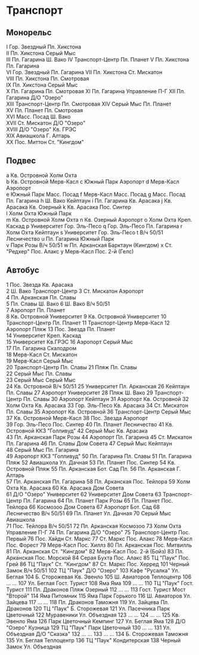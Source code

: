 # Транспорт

## Монорельс

I       Гор. Звездный   Пл. Хикстона		
II      Пл. Хикстона    Серый Мыс		
III     Пл. Гагарина    Ш. Вако
IV      Транспорт-Центр Пл. Планет
V       Пл. Хикстона    Пл. Гагарина	
VI      Гор. Звездный   Пл. Гагарина
VII     Пл. Хикстона    Ст. Мискатон	
VIII    Пл. Хикстона    Пл. Смотровая		
IX      Пл. Хикстона    Серый Мыс		
X       Пл. Гагарина    Пл. Смотровая
XI      Пл. Гагарина    Управление П-Г
XII     Пл. Гагарина    Д/О "Озеро"		
XIII    Транспорт-Центр Пл. Смотровая
XIV     Серый Мыс       Пл. Планет		
XV      Пл. Планет      Пл. Смотровая		
XVI     Масс. Посад     Ш. Вако		
XVII    Ст. Мискатон    Д/О "Озеро"		
XVIII   Д/О "Озеро"     Кв. ГРЭС		
XIX     Авиашкола       Г. Алтарь	
XX      Пос. Миттон     Ст. "Кингдом"	
																										
## Подвес

a   Кв. Островной   Холм Охта		
b   Кв. Островной   Мерв-Касл
c   Южный Парк      Аэропорт
d   Мерв-Касл       Аэропорт		
e   Южный Парк      Масс. Посад
f   Мерв-Касл       Масс. Посад
g   Масс. Посад     Пл. Гагарина
h   Ш. Вако         Кейптаун
i   Пл. Гагарина    Кв. Арасака
j   Кв. Арасака     Кв. Озерный
k   Кв. Арасака     Пос. Синтер		
l   Холм Охта       Южный Парк			
m   Кв. Островной   Холм Охта
n   Кв. Озерный     Аэропорт
o   Холм Охта       Креп. Каскад
p   Университет     Гор. Эль-Песо
q   Гор. Эль-Песо   Пл. Гагарина
r   Холм Охта       Кейптаун
s   Университет     Гор. Эль-Песо
t   В/ч 50/51       Лесничество
u   Пл. Гагарина    Южный Парк		
v   Парк Розы       В/ч 50/51
w   Пл. Арканская   Барктаун (Кингдом)
x   Ст. "Редхер"    Пос. Алакс
y   Мерв-Касл       Пос. 2-й (Гелс)
														
## Автобус

1   Пос. Звезда     Кв. Арасака		
2   Ш. Вако         Транспорт-Центр
3   Ст. Мискатон    Аэропорт		
4   Пл. Арканская   Пл. Славы		
5   Пл. Славы       Ш. Вако
6   Ш. Вако         В/ч 50/51		
7   Аэропорт        Пл. Планет		
8   Кв. Островной   Университет
9   Кв. Островной   Университет
10  Транспорт-Центр Пл. Планет
11  Транспорт-Центр Мерв-Касл
12  Аэропорт        Пляж
13  Пос. Звезда     Пл. Планет		
14  Университет     Креп. Каскад		
15  Университет     Кв.ГРЭС
16  Аэропорт        Серый Мыс		
17  Пл. Гагарина    Скалодром		
18  Мерв-Касл       Ст. Мискатон		
19  Мерв-Касл       Серый Мыс		
20  Транспорт-Центр Пл. Славы
21  Пляж            Пл. Славы		
22  Серый Мыс       Пл. Славы		
23  Серый Мыс       Серый Мыс		
24  Кв. Островной   В/ч 50/51
25  Университет     Пл. Арканская
26  Кейптаун        Пл. Славы
27  Аэропорт        Университет	
28  Пляж            Ш. Вако
29  Транспорт-Центр Пл. Славы
30  Аэропорт        Кейптаун
31  Аэропорт        Кв. Островной
32  Холм Охта       Кв. Арасака
33  Гор. Эль-Песо   Кв. Арасака
34  Ст. Мискатон    Пл. Славы
35  Аэропорт        Кв. Островной
36  Транспорт-Центр Серый Мыс		
37  Кв. Островной   Мерв-Касл
38  Пос. Звезда     Аэропорт		
39  Гор. Эль-Песо   Пос. Синтер
40  Пл. Планет      Лесничество
41  Кв. Островной   ККЗ "Голливуд"
42  Серый Мыс       Кв. Арасака		
43  Пл. Арканская   Парк Розы
44  Аэропорт        Пл. Гагарина
45  Ст. Мискатон    Пл. Гагарина
46  Пл. Славы       Дом Совета
47  Серый Мыс       Кейптаун		
48  Серый Мыс       Пл. Гагарина		
49  Аэропорт        ККЗ "Голливуд"
50  Пл. Гагарина    Пл. Славы
51  Пл. Гагарина    Пляж
52  Авиашкола       Ул. Дачная
53  Пл. Планет      Пос. Синтер
54  Кв. Островной   Пляж
55  Пл. Арканская   Бот. Сад        Пл.
56  Пл. Арканская   Г. Алтарь		
57  Пл. Арканская   Пл. Гагарина
58  Пл. Арканская   Пос. Тейлора
59  Холм Охта       Кв. Арасака	
60  Кв. Арасака     Дом Совета		
61  Д/О "Озеро"     Университет
62  Университет     Дом Совета
63  Транспорт-Центр Пл. Гагарина
64  Пл. Планет      Парк Розы
65  Пл. Планет      Пос. Тейлора
66  Космозоо        Дом Совета
67  Аэропорт        Бот. Сад
68  Лесничество     В/ч 50/51
69  Пл. Планет      Ул. Дачная
70  Серый Мыс       Авиашкола		
71  Пос. Тейлора    В/ч 50/51
72  Пл. Арканская   Космозоо
73  Холм Охта       Управление П-Г
74  Пл. Гагарина    Д/О "Озеро"
75  Транспорт-Центр Пос. Первый
76  Пос. Хайдн      Ст. Маркс
77  Ст. Маркс       Пос. Алакс
78  Мерв-Касл       Пос. Форест
79  Мерв-Касл       Пос. Хиллз
80  Пл. Арканская   Пос. Митвилль
81  Пл. Арканская   Ст. "Кингдом"
82  Мерв-Касл       Пос. 2-й (Бойз)
83  Пл. Арканская   Пос. Морской
84  Серая Бухта     Пос. Алакс
85  ТЦ "Паук"       Пос. Грей
86  ТЦ "Паук"       Ст. "Кингдом"
87  Ст. Маркс       Пос. Херред
101 Черный Замок    В/ч 50/51
102 ТЦ "Паук"       Д/О "Озеро"
103 Кафе "Русалка"  Ул. Беглая
104 Б. Сторожевая   Кв. Эвенло
105 Ш. Авиаторов    Теплоцентр
106 ...             ...
107 Ул. Беглая      Гост. Турист
108 Яма             Яма
109 ...             ...
110 ТЦ "Паук"       Гост. Турист
111 Пл. Драконов    Пляж Озерный
112 ...             ...
113 Гост. Турист    Мост "Второй"
114 Яма             Питомник
115 Яма             Парк Горького
116 Ш. Авиаторов    Ул. Зайцева
117 ...             ...
118 Пл. Драконов    Таможня
119 Ул. Зайцева     Пл. Драконов
120 ТЦ "Паук"       Б. Сторожевая
121 Ул. Пасечника   Парк Цветочный
122 Муравеники      Ул. Объездная
123 ...             ...
124 ...             ...
125 Кв. Эвенло      Яма
126 Парк Цветочный  Кемпинг
127 Ул. Беглая      Яма
128 Д/О "Озеро"     Кузница
129 ТЦ "Паук"       Парк Цветочный
130 ...             ...
131 Ул. Объездная   Д/О "Сказка"
132 ...             ...
133 ...             ...
134 Б. Сторожевая   Таможня
135 Ул. Беглая      Теплоцентр
136 ТЦ "Паук"       Кондитерская
138 Черный Замок    Ул. Объездная
